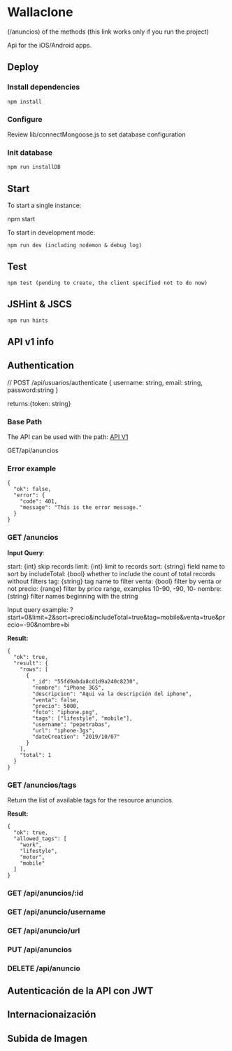 # Wallaclone

(/anuncios) of the methods (this link works only if you run the project)

Api for the iOS/Android apps.

## Deploy

### Install dependencies

    npm install

### Configure

Review lib/connectMongoose.js to set database configuration

### Init database

    npm run installDB

## Start

To start a single instance:

npm start

To start in development mode:

    npm run dev (including nodemon & debug log)

## Test

    npm test (pending to create, the client specified not to do now)

## JSHint & JSCS

    npm run hints

## API v1 info

## Authentication

// POST /api/usuarios/authenticate
{
username: string,
email: string,
password:string
}

returns:{token: string}

### Base Path

The API can be used with the path:
[API V1](/api/anuncios)

GET/api/anuncios

### Error example

    {
      "ok": false,
      "error": {
        "code": 401,
        "message": "This is the error message."
      }
    }

### GET /anuncios

**Input Query**:

start: {int} skip records
limit: {int} limit to records
sort: {string} field name to sort by
includeTotal: {bool} whether to include the count of total records without filters
tag: {string} tag name to filter
venta: {bool} filter by venta or not
precio: {range} filter by price range, examples 10-90, -90, 10-
nombre: {string} filter names beginning with the string

Input query example: ?start=0&limit=2&sort=precio&includeTotal=true&tag=mobile&venta=true&precio=-90&nombre=bi

**Result:**

    {
      "ok": true,
      "result": {
        "rows": [
          {
            "_id": "55fd9abda8cd1d9a240c8230",
            "nombre": "iPhone 3GS",
            "descripcion": "Aqui va la descripción del iphone",
            "venta": false,
            "precio": 5000,
            "foto": "iphone.png",
            "tags": ["lifestyle", "mobile"],
            "username": "pepetrabas",
            "url": "iphone-3gs",
            "dateCreation": "2019/10/07"
          }
        ],
        "total": 1
      }
    }

### GET /anuncios/tags

Return the list of available tags for the resource anuncios.

**Result:**

    {
      "ok": true,
      "allowed_tags": [
        "work",
        "lifestyle",
        "motor",
        "mobile"
      ]
    }

### GET /api/anuncios/:id

### GET /api/anuncio/username

### GET /api/anuncio/url

### PUT /api/anuncios

### DELETE /api/anuncio

## Autenticación de la API con JWT

## Internacionaización

## Subida de Imagen
